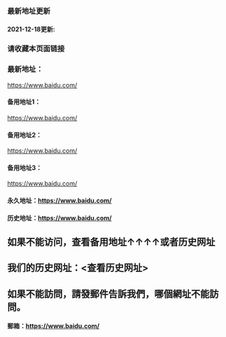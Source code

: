 ### 最新地址更新
#### 2021-12-18更新:
### 请收藏本页面链接
### 最新地址：
https://www.baidu.com/
#### 备用地址1：
https://www.baidu.com/
#### 备用地址2：
https://www.baidu.com/
#### 备用地址3：
https://www.baidu.com/
#### 永久地址：https://www.baidu.com/
#### 历史地址：https://www.baidu.com/
## 如果不能访问，查看备用地址↑↑↑↑或者历史网址
## 我们的历史网址：<查看历史网址>
## 如果不能訪問，請發郵件告訴我們，哪個網址不能訪問。
#### 郵箱：https://www.baidu.com/
